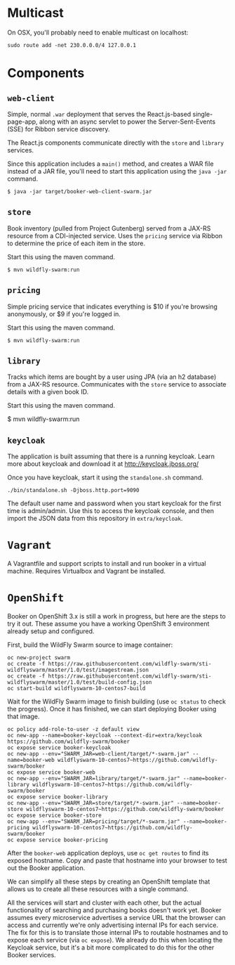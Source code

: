 # Multicast

On OSX, you'll probably need to enable multicast on localhost:

    sudo route add -net 230.0.0.0/4 127.0.0.1

# Components

## `web-client`

Simple, normal `.war` deployment that serves the React.js-based
single-page-app, along with an async servlet to power the
Server-Sent-Events (SSE) for Ribbon service discovery.

The React.js components communicate directly with the `store`
and `library` services.

Since this application includes a `main()` method, and creates
a WAR file instead of a JAR file, you'll need to start this
application using the `java -jar` command.

    $ java -jar target/booker-web-client-swarm.jar

##  `store`

Book inventory (pulled from Project Gutenberg) served from
a JAX-RS resource from a CDI-injected service.  Uses the
`pricing` service via Ribbon to determine the price of each
item in the store.

Start this using the maven command.

    $ mvn wildfly-swarm:run

## `pricing`

Simple pricing service that indicates everything is $10 if
you're browsing anonymously, or $9 if you're logged in.

Start this using the maven command.

    $ mvn wildfly-swarm:run

## `library`

Tracks which items are bought by a user using JPA (via an h2
database) from a JAX-RS resource.  Communicates with the `store`
service to associate details with a given book ID.

Start this using the maven command.

$ mvn wildfly-swarm:run

## `keycloak`

The application is built assuming that there is a running keycloak.
Learn more about keycloak and download it at http://keycloak.jboss.org/

Once you have keycloak, start it using the `standalone.sh` command.

    ./bin/standalone.sh -Djboss.http.port=9090

The default user name and password when you start keycloak for the first
time is admin/admin. Use this to access the keycloak console, and then
import the JSON data from this repository in `extra/keycloak`.

# `Vagrant`
A Vagrantfile and support scripts to install and run booker in a
virtual machine. Requires Virtualbox and Vagrant be installed.

# `OpenShift`

Booker on OpenShift 3.x is still a work in progress, but here are the
steps to try it out. These assume you have a working OpenShift 3
environment already setup and configured.

First, build the WildFly Swarm source to image container:

    oc new-project swarm
    oc create -f https://raw.githubusercontent.com/wildfly-swarm/sti-wildflyswarm/master/1.0/test/imagestream.json
    oc create -f https://raw.githubusercontent.com/wildfly-swarm/sti-wildflyswarm/master/1.0/test/build-config.json
    oc start-build wildflyswarm-10-centos7-build

Wait for the WildFly Swarm image to finish building (use `oc status` to
check the progress). Once it has finished, we can start deploying
Booker using that image.

    oc policy add-role-to-user -z default view
    oc new-app --name=booker-keycloak --context-dir=extra/keycloak https://github.com/wildfly-swarm/booker
    oc expose service booker-keycloak
    oc new-app --env="SWARM_JAR=web-client/target/*-swarm.jar" --name=booker-web wildflyswarm-10-centos7~https://github.com/wildfly-swarm/booker
    oc expose service booker-web
    oc new-app --env="SWARM_JAR=library/target/*-swarm.jar" --name=booker-library wildflyswarm-10-centos7~https://github.com/wildfly-swarm/booker
    oc expose service booker-library
    oc new-app --env="SWARM_JAR=store/target/*-swarm.jar" --name=booker-store wildflyswarm-10-centos7~https://github.com/wildfly-swarm/booker
    oc expose service booker-store
    oc new-app --env="SWARM_JAR=pricing/target/*-swarm.jar" --name=booker-pricing wildflyswarm-10-centos7~https://github.com/wildfly-swarm/booker
    oc expose service booker-pricing

After the `booker-web` application deploys, use `oc get routes` to
find its exposed hostname. Copy and paste that hostname into your
browser to test out the Booker application.

We can simplify all these steps by creating an OpenShift template that
allows us to create all these resources with a single command.

All the services will start and cluster with each other, but the
actual functionality of searching and purchasing books doesn't work
yet. Booker assumes every microservice advertises a service URL that
the browser can access and currently we're only advertising internal
IPs for each service. The fix for this is to translate those internal
IPs to routable hostnames and to expose each service (via `oc
expose`). We already do this when locating the Keycloak service, but
it's a bit more complicated to do this for the other Booker services.
